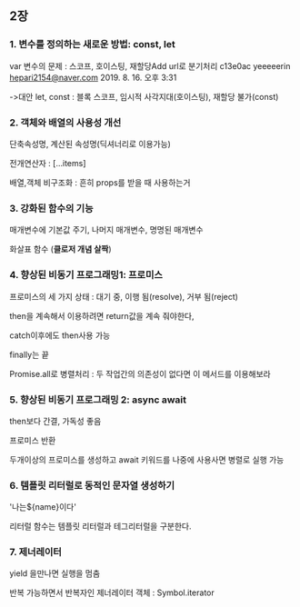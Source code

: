 ## 2장

### 1. 변수를 정의하는 새로운 방법: const, let

var 변수의 문제 : 스코프, 호이스팅, 재할당Add url로 분기처리	c13e0ac	yeeeeerin <hepari2154@naver.com>	2019. 8. 16. 오후 3:31

->대안 let, const : 블록 스코프, 임시적 사각지대(호이스팅), 재할당 불가(const) 



### 2. 객체와 배열의 사용성 개선

단축속성명, 계산된 속성명(딕셔너리로 이용가능)

전개연산자 : […items]

배열,객체 비구조화 : 흔히 props를 받을 때 사용하는거



### 3. 강화된 함수의 기능

매개변수에 기본값 주기, 나머지 매개변수, 명명된 매개변수

화살표 함수 (**클로저 개념 살짝**)



### 4. 향상된 비동기 프로그래밍1: 프로미스

프로미스의 세 가지 상태 : 대기 중, 이행 됨(resolve), 거부 됨(reject)

then을 계속해서 이용하려면 return값을 계속 줘야한다,

catch이후에도 then사용 가능

finally는 끝

Promise.all로 병렬처리 : 두 작업간의 의존성이 없다면 이 메서드를 이용해보라



### 5. 향상된 비동기 프로그래밍 2: async await

then보다 간결, 가독성 좋음

프로미스 반환

두개이상의 프로미스를 생성하고 await 키워드를 나중에 사용사면 병렬로 실행 가능



### 6. 템플릿 리터럴로 동적인 문자열 생성하기

'나는${name}이다'

리터럴 함수는 템플릿 리터럴과 테그리터럴을 구분한다.



### 7. 제너레이터

yield 을만나면 실행을 멈춤

반복 가능하면서 반복자인 제너레이터 객체 : Symbol.iterator